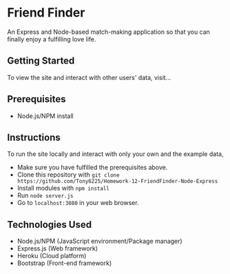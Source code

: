 # Friend Finder
An Express and Node-based match-making application so that you can finally enjoy a fulfilling love life.

## Getting Started
To view the site and interact with other users' data, visit...

## Prerequisites
- Node.js/NPM install

## Instructions
To run the site locally and interact with only your own and the example data,
 - Make sure you have fulfilled the prerequisites above.
 - Clone this repository with `git clone https://github.com/Tony6225/Homework-12-FriendFinder-Node-Express`
 - Install modules with `npm install`
 - Run `node server.js`
 - Go to `localhost:3080` in your web browser.

## Technologies Used
- Node.js/NPM (JavaScript environment/Package manager)
- Express.js (Web framework)
- Heroku (Cloud platform)
- Bootstrap (Front-end framework)
